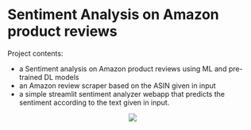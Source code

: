 # Sentiment Analysis on Amazon product reviews

Project contents:
- a Sentiment analysis on Amazon product reviews using ML and pre-trained DL models
- an Amazon review scraper based on the ASIN given in input
- a simple streamlit sentiment analyzer webapp that predicts the sentiment according to the text given in input.


<p align="center">
  <img src="https://media.geeksforgeeks.org/wp-content/cdn-uploads/20210722215846/sentiment-analysis.jpg">
</p>
